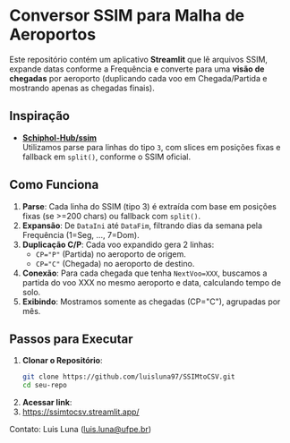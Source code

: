 # Conversor SSIM para Malha de Aeroportos

Este repositório contém um aplicativo **Streamlit** que lê arquivos SSIM, expande datas conforme a Frequência e converte para uma **visão de chegadas** por aeroporto (duplicando cada voo em Chegada/Partida e mostrando apenas as chegadas finais).

## Inspiração

- **[Schiphol-Hub/ssim](https://github.com/Schiphol-Hub/ssim)**  
  Utilizamos parse para linhas do tipo `3`, com slices em posições fixas e fallback em `split()`, conforme o SSIM oficial.
  
## Como Funciona

1. **Parse**: Cada linha do SSIM (tipo 3) é extraída com base em posições fixas (se >=200 chars) ou fallback com `split()`.  
2. **Expansão**: De `DataIni` até `DataFim`, filtrando dias da semana pela Frequência (1=Seg, ..., 7=Dom).  
3. **Duplicação C/P**: Cada voo expandido gera 2 linhas:  
   - `CP="P"` (Partida) no aeroporto de origem.  
   - `CP="C"` (Chegada) no aeroporto de destino.  
4. **Conexão**: Para cada chegada que tenha `NextVoo=XXX`, buscamos a partida do voo XXX no mesmo aeroporto e data, calculando tempo de solo.  
5. **Exibindo**: Mostramos somente as chegadas (CP="C"), agrupadas por mês.

## Passos para Executar

1. **Clonar o Repositório**:
   ```bash
   git clone https://github.com/luisluna97/SSIMtoCSV.git
   cd seu-repo
2. **Acessar link**:
3. https://ssimtocsv.streamlit.app/

Contato:
Luis Luna (luis.luna@ufpe.br)
